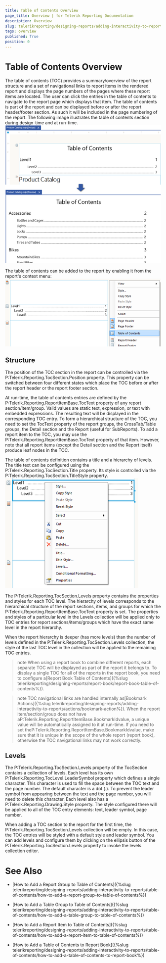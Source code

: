 ```yaml
---
title: Table of Contents Overview
page_title: Overview | for Telerik Reporting Documentation
description: Overview
slug: telerikreporting/designing-reports/adding-interactivity-to-reports/table-of-contents/overview
tags: overview
published: True
position: 0
---
```


# Table of Contents Overview



The table of contents (TOC) provides a summary/overview of the report structure and a set of navigational links to report items in the rendered report 
        and displays the page numbers of the pages where these report items are located.
        The user can click the entries in the table of contents to navigate to the report page which displays that item. The table of contents is part of the report and can be
        displayed before or after the report header/footer section. As such it will be included in the page numbering of the report. The following image illustrates the table of contents
        section during design-time and at run-time.
      ![toc 01](images/toc01.png)

The table of contents can be added to the report by enabling it from the report's context menu:
      ![toc Report Context Menu](images/tocReportContextMenu.png)

## Structure

The position of the TOC section in the report can be controlled via the P:Telerik.Reporting.TocSection.Position property.
          This property can be switched between four different states which place the TOC before or after the report header or the report footer section.
        

At run-time, the table of contents entries are defined by the P:Telerik.Reporting.ReportItemBase.TocText 
          property of any report section/item/group. Valid values are static text, expression, or text with embedded expressions. The resulting text will be displayed in the corresponding TOC entry.
          To form a hierarchical structure of the TOC, you need to set the TocText property of the report groups, the CrossTab/Table groups, the Detail section and the Report (useful for SubReports).
          To add a report item to the TOC, you may use the P:Telerik.Reporting.ReportItemBase.TocText property of that item. However, 
          note that all report items (except the Detail section and the Report itself) produce leaf nodes in the TOC.
        

The table of contents definition contains a title and a hierarchy of levels. The title text can be configured using the 
          P:Telerik.Reporting.TocSection.Title
          property. Its style is controlled via the P:Telerik.Reporting.TocSection.TitleStyle property.
        ![toc Context Menu](images/tocContextMenu.png)

The P:Telerik.Reporting.TocSection.Levels property contains the properties and styles for each TOC level. 
          The hierarchy of levels corresponds to the hierarchical structure of the report sections, items, and groups
          for which the P:Telerik.Reporting.ReportItemBase.TocText property is set. 
          The properties and styles of a particular level in the Levels collection will be applied only to TOC entries for report sections/items/groups
          which have the exact same level in the report hierarchy.
        

When the report hierarchy is deeper (has more levels) than the number of levels defined in the 
          P:Telerik.Reporting.TocSection.Levels collection, the style of the last TOC level in the collection will be applied
          to the remaining TOC entries.
        

>note When using a report book to combine different reports, each separate TOC will be displayed as part of the report it belongs to. To display a single TOC for all of the reports 
            in the report book, you need to configure a[Report Book Table of Contents]({%slug telerikreporting/designing-reports/report-book/report-book-table-of-contents%}).
>


>note TOC navigational links are handled internally as[Bookmark Actions]({%slug telerikreporting/designing-reports/adding-interactivity-to-reports/actions/bookmark-action%}). When the report item/section/group
            does not have aP:Telerik.Reporting.ReportItemBase.BookmarkIdvalue, a unique value will be automatically assigned to it
            at run-time. If you need to set theP:Telerik.Reporting.ReportItemBase.BookmarkIdvalue, make sure that it is unique in the scope
            of the whole report (report book), otherwise the TOC navigational links may not work correctly.
>


## Levels

The P:Telerik.Reporting.TocSection.Levels property of the TocSection contains a collection of levels. 
          Each level has its own P:Telerik.Reporting.TocLevel.LeaderSymbol
          property which defines a single character. This character is used to fill the space between the TOC text and the page number. The default character is a dot (.).
          To prevent the leader symbol from appearing between the text and the page number, you will need to delete this character.
          Each level also has a P:Telerik.Reporting.Drawing.Style property. 
          The style configured there will be applied to all of the TOC entry elements: text, leader symbol, page number.
        

When adding a TOC section to the report for the first time, the P:Telerik.Reporting.TocSection.Levels
          collection will be empty. In this case, the TOC entries will be styled with a
          default style and leader symbol. You can add levels and configure them by clicking on the ellipsis button of the 
          P:Telerik.Reporting.TocSection.Levels property to invoke the
          levels collection editor.
        

# See Also

 * [How to Add a Report Group to Table of Contents]({%slug telerikreporting/designing-reports/adding-interactivity-to-reports/table-of-contents/how-to-add-a-report-group-to-table-of-contents%})

 * [How to Add a Table Group to Table of Contents]({%slug telerikreporting/designing-reports/adding-interactivity-to-reports/table-of-contents/how-to-add-a-table-group-to-table-of-contents%})

 * [How to Add a Report Item to Table of Contents]({%slug telerikreporting/designing-reports/adding-interactivity-to-reports/table-of-contents/how-to-add-a-report-item-to-table-of-contents%})

 * [How to Add a Table of Contents to Report Book]({%slug telerikreporting/designing-reports/adding-interactivity-to-reports/table-of-contents/how-to-add-a-table-of-contents-to-report-book%})
